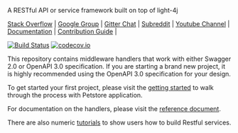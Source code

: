 A RESTful API or service framework built on top of light-4j

[Stack Overflow](https://stackoverflow.com/questions/tagged/light-4j) |
[Google Group](https://groups.google.com/forum/#!forum/light-4j) |
[Gitter Chat](https://gitter.im/networknt/light-rest-4j) |
[Subreddit](https://www.reddit.com/r/lightapi/) |
[Youtube Channel](https://www.youtube.com/channel/UCHCRMWJVXw8iB7zKxF55Byw) |
[Documentation](https://doc.networknt.com/style/light-rest-4j/) |
[Contribution Guide](https://doc.networknt.com/contribute/) |

[![Build Status](https://travis-ci.org/networknt/light-rest-4j.svg?branch=master)](https://travis-ci.org/networknt/light-rest-4j) [![codecov.io](https://codecov.io/github/networknt/light-rest-4j/coverage.svg?branch=master)](https://codecov.io/github/networknt/light-rest-4j?branch=master)

This repository contains middleware handlers that work with either Swagger 2.0 or OpenAPI 3.0 specification. If you are starting a brand new project, it is highly recommended using the OpenAPI 3.0 specification for your design. 

To get started your first project, please visit the [getting started](http://localhost:1313/getting-started/light-rest-4j/) to walk through the process with Petstore application. 

For documentation on the handlers, please visit the [reference document](http://localhost:1313/style/light-rest-4j/).

There are also numeric [tutorials](http://localhost:1313/tutorial/rest/) to show users how to build Restful services. 
